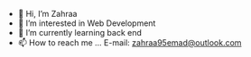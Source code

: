 - 👋 Hi, I’m Zahraa
- 👀 I’m interested in Web Development
- 🌱 I’m currently learning back end
- 📫 How to reach me ...
    E-mail: zahraa95emad@outlook.com

<!---
zahraaemad/zahraaemad is a ✨ special ✨ repository because its `README.md` (this file) appears on your GitHub profile.
You can click the Preview link to take a look at your changes.
--->
